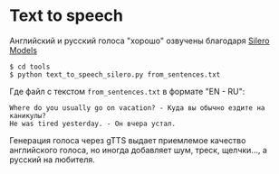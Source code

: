 # Text to speech

Английский и русский голоса "хорошо" озвучены благодаря [Silero Models](https://models.silero.ai/models/tts/)

```
$ cd tools
$ python text_to_speech_silero.py from_sentences.txt
```

Где файл с текстом `from_sentences.txt` в формате "EN - RU":

```
Where do you usually go on vacation? - Куда вы обычно ездите на каникулы?
He was tired yesterday. - Он вчера устал.
```

Генерация голоса через gTTS выдает приемлемое качество английского голоса, но иногда добавляет шум, треск, щелчки..., а русский на любителя.
